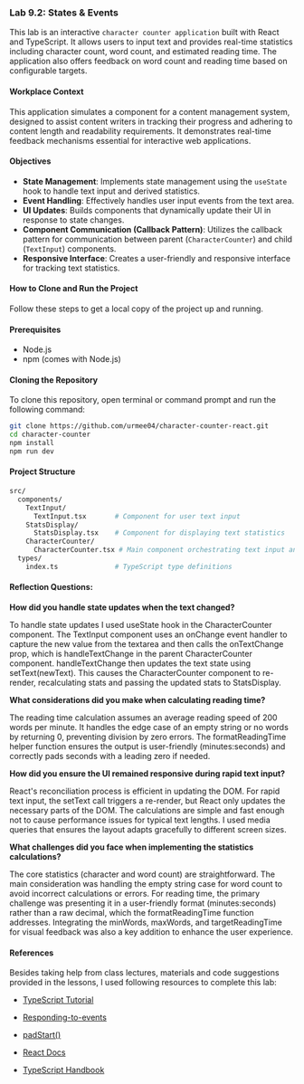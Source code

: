 ### Lab 9.2: States & Events

This lab is an interactive `character counter application` built with React and TypeScript. It allows users to input text and provides real-time statistics including character count, word count, and estimated reading time. The application also offers feedback on word count and reading time based on configurable targets.

#### Workplace Context

This application simulates a component for a content management system, designed to assist content writers in tracking their progress and adhering to content length and readability requirements. It demonstrates real-time feedback mechanisms essential for interactive web applications.

#### Objectives

- **State Management**: Implements state management using the `useState` hook to handle text input and derived statistics.
- **Event Handling**: Effectively handles user input events from the text area.
- **UI Updates**: Builds components that dynamically update their UI in response to state changes.
- **Component Communication (Callback Pattern)**: Utilizes the callback pattern for communication between parent (`CharacterCounter`) and child (`TextInput`) components.
- **Responsive Interface**: Creates a user-friendly and responsive interface for tracking text statistics.

#### How to Clone and Run the Project

Follow these steps to get a local copy of the project up and running.

#### Prerequisites

- Node.js
- npm (comes with Node.js)

#### Cloning the Repository

To clone this repository, open terminal or command prompt and run the following command:

```bash
git clone https://github.com/urmee04/character-counter-react.git
cd character-counter
npm install
npm run dev
```

#### Project Structure

```bash
src/
  components/
    TextInput/
      TextInput.tsx       # Component for user text input
    StatsDisplay/
      StatsDisplay.tsx    # Component for displaying text statistics
    CharacterCounter/
      CharacterCounter.tsx # Main component orchestrating text input and stats display
  types/
    index.ts              # TypeScript type definitions
```

#### Reflection Questions:

**How did you handle state updates when the text changed?**

To handle state updates I used useState hook in the CharacterCounter component. The TextInput component uses an onChange event handler to capture the new value from the textarea and then calls the onTextChange prop, which is handleTextChange in the parent CharacterCounter component. handleTextChange then updates the text state using setText(newText). This causes the CharacterCounter component to re-render, recalculating stats and passing the updated stats to StatsDisplay.

**What considerations did you make when calculating reading time?**

The reading time calculation assumes an average reading speed of 200 words per minute. It handles the edge case of an empty string or no words by returning 0, preventing division by zero errors. The formatReadingTime helper function ensures the output is user-friendly (minutes:seconds) and correctly pads seconds with a leading zero if needed.

**How did you ensure the UI remained responsive during rapid text input?**

React's reconciliation process is efficient in updating the DOM. For rapid text input, the setText call triggers a re-render, but React only updates the necessary parts of the DOM. The calculations are simple and fast enough not to cause performance issues for typical text lengths. I used media queries that ensures the layout adapts gracefully to different screen sizes.

**What challenges did you face when implementing the statistics calculations?**

The core statistics (character and word count) are straightforward. The main consideration was handling the empty string case for word count to avoid incorrect calculations or errors. For reading time, the primary challenge was presenting it in a user-friendly format (minutes:seconds) rather than a raw decimal, which the formatReadingTime function addresses. Integrating the minWords, maxWords, and targetReadingTime for visual feedback was also a key addition to enhance the user experience.

#### References

Besides taking help from class lectures, materials and code suggestions provided in the lessons, I used following resources to complete this lab:

- [TypeScript Tutorial](https://www.youtube.com/watch?v=-LRg9gC2ZB0)

- [Responding-to-events](https://react.dev/learn/responding-to-events)

- [padStart()](https://developer.mozilla.org/en-US/docs/Web/JavaScript/Reference/Global_Objects/String/padStart)

- [React Docs](https://react.dev/learn)

- [TypeScript Handbook](https://www.typescriptlang.org/docs/handbook/intro.html)
